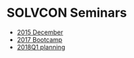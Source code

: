 <head><title>SOLVCON Seminars</title></head>

# SOLVCON Seminars

- [2015 December](2015/first/index.html)
- [2017 Bootcamp](2017/bootcamp/index.html)
- [2018Q1 planning](2018/plan18q1/index.html)
